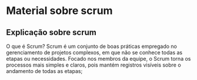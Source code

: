 # Material sobre scrum
## Explicação sobre scrum

O que é Scrum? Scrum é um conjunto de boas práticas empregado no gerenciamento de projetos complexos, em que não se conhece todas as etapas ou necessidades. Focado nos membros da equipe, o Scrum torna os processos mais simples e claros, pois mantém registros visíveis sobre o andamento de todas as etapas;